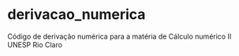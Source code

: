 # derivacao_numerica
Código de derivação numérica para a matéria de Cálculo numérico II UNESP Rio Claro
